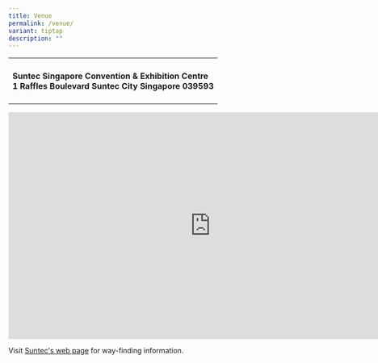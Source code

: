 ```yaml
---
title: Venue
permalink: /venue/
variant: tiptap
description: ""
---
```

<table style="minWidth: 25px">
<colgroup>
<col>
</colgroup>
<tbody>
<tr>
<td rowspan="1" colspan="1">
<h4><strong>Suntec Singapore Convention &amp; Exhibition Centre</strong><br>1 Raffles Boulevard Suntec City Singapore 039593</h4>
</td>
</tr>
</tbody>
</table>
<div class="iframe-wrapper">
<iframe style="border:0;" height="450" width="800" allowfullscreen="true" frameborder="0" src="https://www.google.com/maps/embed?pb=!1m18!1m12!1m3!1d3988.760096951402!2d103.85704141475734!3d1.2933763620899517!2m3!1f0!2f0!3f0!3m2!1i1024!2i768!4f13.1!3m3!1m2!1s0x31da190f39ef1be1%3A0x9cc6b74760c38033!2sSuntec%20Singapore%20Convention%20%26%20Exhibition%20Centre!5e0!3m2!1sen!2ssg!4v1694706591100!5m2!1sen!2ssg"></iframe>
</div>
<p>Visit <a href="https://www.suntecsingapore.com/visit" rel="noopener nofollow" target="_blank">Suntec's web page</a> for
way-finding information.</p>
<p></p>